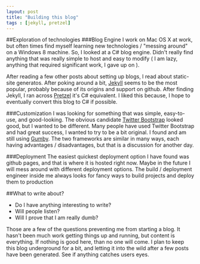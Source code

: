 ```yaml
---
layout: post
title: "Building this blog"
tags : [jekyll, pretzel]
---
```

##Exploration of technologies
###Blog Engine
I work on Mac OS X at work, but often times find myself learning new technologies / "messing around" on a Windows 8 machine.  So, I looked at a C# blog engine.  Didn't really find anything that was really simple to host and easy to modify ( I am lazy, anything that required significant work, I gave up on ).

After reading a few other posts about setting up blogs, I read about static-site generatos.  After poking around a bit, [Jekyll](http://jekyllrb.com/) seems to be the most popular, probably because of its origins and support on github.  After finding Jekyll, I ran across [Pretzel](https://github.com/Code52/pretzel) it's C# equivalent.  I liked this because, I hope to eventually convert this blog to C# if possible.

###Customization
I was looking for something that was simple, easy-to-use, and good-looking.  The obvious candidate [Twitter Bootstrap](http://twitter.github.io/bootstrap/) looked good, but I wanted to be different.  Many people have used Twitter Bootstrap and had great success, I wanted to try to be a bit original.  I found and am still using [Gumby](http://gumbyframework.com/).  The two frameworks are similar in many ways, each having advantages / disadvantages, but that is a discussion for another day.

###Deployment
The easiest quickest deployment option I have found was github pages, and that is where it is hosted right now.  Maybe in the future I will mess around with different deployment options.  The build / deployment engineer inside me always looks for fancy ways to build projects and deploy them to production

##What to write about?
* Do I have anything interesting to write?
* Will people listen?
* Will I prove that I am really dumb?

Those are a few of the questions preventing me from starting a blog.  It hasn't been much work getting things up and running, but content is everything.  If nothing is good here, than no one will come.  I plan to keep this blog underground for a bit, and letting it into the wild after a few posts have been generated.  See if anything catches users eyes.
